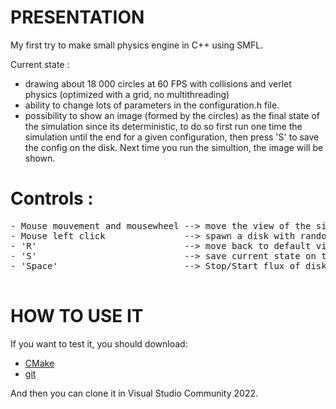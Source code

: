 PRESENTATION
============

My first try to make small physics engine in C++ using SMFL.

Current state : 

- drawing about 18 000 circles at 60 FPS with collisions and verlet physics (optimized with a grid, no multithreading)
- ability to change lots of parameters in the configuration.h file.
- possibility to show an image (formed by the circles) as the final state of the simulation since its deterministic, to do so first run one time the simulation until the end for a given configuration, then press 'S' to save the config on the disk. Next time you run the simultion, the image will be shown.

# Controls :

<pre>
- Mouse mouvement and mousewheel --> move the view of the simulation
- Mouse left click               --> spawn a disk with random color
- 'R'                            --> move back to default view
- 'S'                            --> save current state on the disk for a given config
- 'Space'                        --> Stop/Start flux of disks 

</pre>

HOW TO USE IT
=============

If you want to test it, you should download:  

* [CMake](https://cmake.org/)
* [git](https://git-scm.com/)

And then you can clone it in Visual Studio Community 2022.

